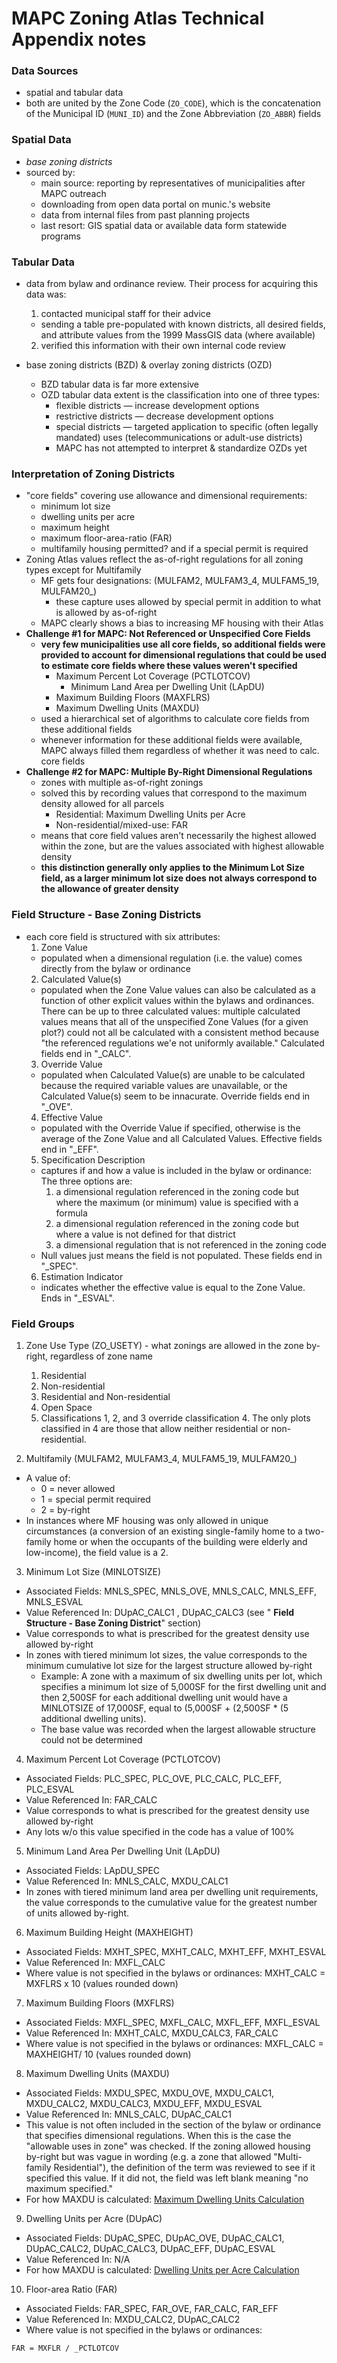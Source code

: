 # MAPC Zoning Atlas Technical Appendix notes

### Data Sources

- spatial and tabular data
- both are united by the Zone Code (`ZO_CODE`), which is the concatenation of the Municipal ID (`MUNI_ID`) and the Zone Abbreviation (`ZO_ABBR`) fields

### Spatial Data

- *base zoning districts*
- sourced by:
  - main source: reporting by representatives of municipalities after MAPC outreach
  - downloading from open data portal on munic.&#39;s website
  - data from internal files from past planning projects
  - last resort: GIS spatial data or available data form statewide programs

### Tabular Data

- data from bylaw and ordinance review. Their process for acquiring this data was:
  1. contacted municipal staff for their advice
    - sending a table pre-populated with known districts, all desired fields, and attribute values from the 1999 MassGIS data (where available)
  2. verified this information with their own internal code review
- base zoning districts (BZD) &amp; overlay zoning districts (OZD)

  - BZD tabular data is far more extensive
  - OZD tabular data extent is the classification into one of three types:
    - flexible districts — increase development options
    - restrictive districts — decrease development options
    - special districts — targeted application to specific (often legally mandated) uses (telecommunications or adult-use districts)
    - MAPC has not attempted to interpret &amp; standardize OZDs yet

### Interpretation of Zoning Districts

- &quot;core fields&quot; covering use allowance and dimensional requirements:
  - minimum lot size
  - dwelling units per acre
  - maximum height
  - maximum floor-area-ratio (FAR)
  - multifamily housing permitted? and if a special permit is required
- Zoning Atlas values reflect the as-of-right regulations for all zoning types except for Multifamily
  - MF gets four designations: (MULFAM2, MULFAM3\_4, MULFAM5\_19, MULFAM20\_)
    - these capture uses allowed by special permit in addition to what is allowed by as-of-right
  - MAPC clearly shows a bias to increasing MF housing with their Atlas
- **Challenge #1 for MAPC: Not Referenced or Unspecified Core Fields**
  - **very few municipalities use all core fields, so additional fields were provided to account for dimensional regulations that could be used to estimate core fields where these values weren&#39;t specified**
    - Maximum Percent Lot Coverage (PCTLOTCOV)
      - Minimum Land Area per Dwelling Unit (LApDU)
    - Maximum Building Floors (MAXFLRS)
    - Maximum Dwelling Units (MAXDU)
  - used a hierarchical set of algorithms to calculate core fields from these additional fields
  - whenever information for these additional fields were available, MAPC always filled them regardless of whether it was need to calc. core fields
- **Challenge #2 for MAPC: Multiple By-Right Dimensional Regulations**
  - zones with multiple as-of-right zonings
  - solved this by recording values that correspond to the maximum density allowed for all parcels
    - Residential: Maximum Dwelling Units per Acre
    - Non-residential/mixed-use: FAR
  - means that core field values aren&#39;t necessarily the highest allowed within the zone, but are the values associated with highest allowable density
  - **this distinction generally only applies to the Minimum Lot Size field, as a larger minimum lot size does not always correspond to the allowance of greater density**

### Field Structure - Base Zoning Districts

- each core field is structured with six attributes:
  1. Zone Value
    - populated when a dimensional regulation (i.e. the value) comes directly from the bylaw or ordinance
  2. Calculated Value(s)
    - populated when the Zone Value values can also be calculated as a function of other explicit values within the bylaws and ordinances. There can be up to three calculated values: multiple calculated values means that all of the unspecified Zone Values (for a given plot?) could not all be calculated with a consistent method because &quot;the referenced regulations we&#39;e not uniformly available.&quot; Calculated fields end in &quot;\_CALC&quot;.
  3. Override Value
    - populated when Calculated Value(s) are unable to be calculated because the required variable values are unavailable, or the Calculated Value(s) seem to be innacurate. Override fields end in &quot;\_OVE&quot;.
  4. Effective Value
    - populated with the Override Value if specified, otherwise is the average of the Zone Value and all Calculated Values. Effective fields end in &quot;\_EFF&quot;.
  5. Specification Description
    - captures if and how a value is included in the bylaw or ordinance: The three options are:
      1. a dimensional regulation referenced in the zoning code but where the maximum (or minimum) value is specified with a formula
      2. a dimensional regulation referenced in the zoning code but where a value is not defined for that district
      3. a dimensional regulation that is not referenced in the zoning code
    - Null values just means the field is not populated. These fields end in &quot;\_SPEC&quot;.
  6. Estimation Indicator
    - indicates whether the effective value is equal to the Zone Value. Ends in &quot;\_ESVAL&quot;.

### Field Groups

1. Zone Use Type (ZO\_USETY) - what zonings are allowed in the zone by-right, regardless of zone name

    1. Residential
    2. Non-residential
    3. Residential and Non-residential
    4. Open Space
    5. Classifications 1, 2, and 3 override classification 4. The only plots classified in 4 are those that allow neither residential or non-residential.
  
2. Multifamily (MULFAM2, MULFAM3\_4, MULFAM5\_19, MULFAM20\_)
- A value of:
  - 0 = never allowed
  - 1 = special permit required
  - 2 = by-right
- In instances where MF housing was only allowed in unique circumstances (a conversion of an existing single-family home to a two-family home or when the occupants of the building were elderly and low-income), the field value is a 2.

3. Minimum Lot Size (MINLOTSIZE)
- Associated Fields: MNLS\_SPEC, MNLS\_OVE, MNLS\_CALC, MNLS\_EFF, MNLS\_ESVAL
- Value Referenced In: DUpAC\_CALC1 , DUpAC\_CALC3 (see &quot; **Field Structure - Base Zoning District**&quot; section)
- Value corresponds to what is prescribed for the greatest density use allowed by-right
- In zones with tiered minimum lot sizes, the value corresponds to the minimum cumulative lot size for the largest structure allowed by-right
  - Example: A zone with a maximum of six dwelling units per lot, which specifies a minimum lot size of 5,000SF for the first dwelling unit and then 2,500SF for each additional dwelling unit would have a MINLOTSIZE of 17,000SF, equal to (5,000SF + (2,500SF \* (5 additional dwelling units).
  - The base value was recorded when the largest allowable structure could not be determined

4. Maximum Percent Lot Coverage (PCTLOTCOV)
- Associated Fields: PLC\_SPEC, PLC\_OVE, PLC\_CALC, PLC\_EFF, PLC\_ESVAL
- Value Referenced In: FAR\_CALC
- Value corresponds to what is prescribed for the greatest density use allowed by-right
- Any lots w/o this value specified in the code has a value of 100%

5. Minimum Land Area Per Dwelling Unit (LApDU)
- Associated Fields: LApDU\_SPEC
- Value Referenced In: MNLS\_CALC, MXDU\_CALC1
- In zones with tiered minimum land area per dwelling unit requirements, the value corresponds to the cumulative value for the greatest number of units allowed by-right.

6. Maximum Building Height (MAXHEIGHT)
- Associated Fields: MXHT\_SPEC, MXHT\_CALC, MXHT\_EFF, MXHT\_ESVAL
- Value Referenced In: MXFL\_CALC
- Where value is not specified in the bylaws or ordinances:
MXHT\_CALC = MXFLRS x 10 (values rounded down)

7. Maximum Building Floors (MXFLRS)
  - Associated Fields: MXFL\_SPEC, MXFL\_CALC, MXFL\_EFF, MXFL\_ESVAL
  - Value Referenced In: MXHT\_CALC, MXDU\_CALC3, FAR\_CALC
  - Where value is not specified in the bylaws or ordinances:
MXFL\_CALC = MAXHEIGHT/ 10 (values rounded down)

8. Maximum Dwelling Units (MAXDU)
  - Associated Fields: MXDU\_SPEC, MXDU\_OVE, MXDU\_CALC1, MXDU\_CALC2, MXDU\_CALC3, MXDU\_EFF, MXDU\_ESVAL
  - Value Referenced In: MNLS\_CALC, DUpAC\_CALC1
  - This value is not often included in the section of the bylaw or ordinance that specifies dimensional regulations. When this is the case the &quot;allowable uses in zone&quot; was checked. If the zoning allowed housing by-right but was vague in wording (e.g. a zone that allowed &quot;Multi-family Residential&quot;), the definition of the term was reviewed to see if it specified this value. If it did not, the field was left blank meaning &quot;no maximum specified.&quot;
  - For how MAXDU is calculated:
[Maximum Dwelling Units Calculation](https://www.notion.so/Maximum-Dwelling-Units-Calculation-95ee4e9388914720837961e0e7074a61)

9. Dwelling Units per Acre (DUpAC)
  - Associated Fields: DUpAC\_SPEC, DUpAC\_OVE, DUpAC\_CALC1, DUpAC\_CALC2,
DUpAC\_CALC3, DUpAC\_EFF, DUpAC\_ESVAL
- Value Referenced In: N/A
- For how MAXDU is calculated:
[Dwelling Units per Acre Calculation](https://www.notion.so/Dwelling-Units-per-Acre-Calculation-ce50016f8d8240e3a89a241086d2bb55)

10. Floor-area Ratio (FAR)
  - Associated Fields: FAR\_SPEC, FAR\_OVE, FAR\_CALC, FAR\_EFF
  - Value Referenced In: MXDU\_CALC2, DUpAC\_CALC2
  - Where value is not specified in the bylaws or ordinances:

```FAR = MXFLR / _PCTLOTCOV```